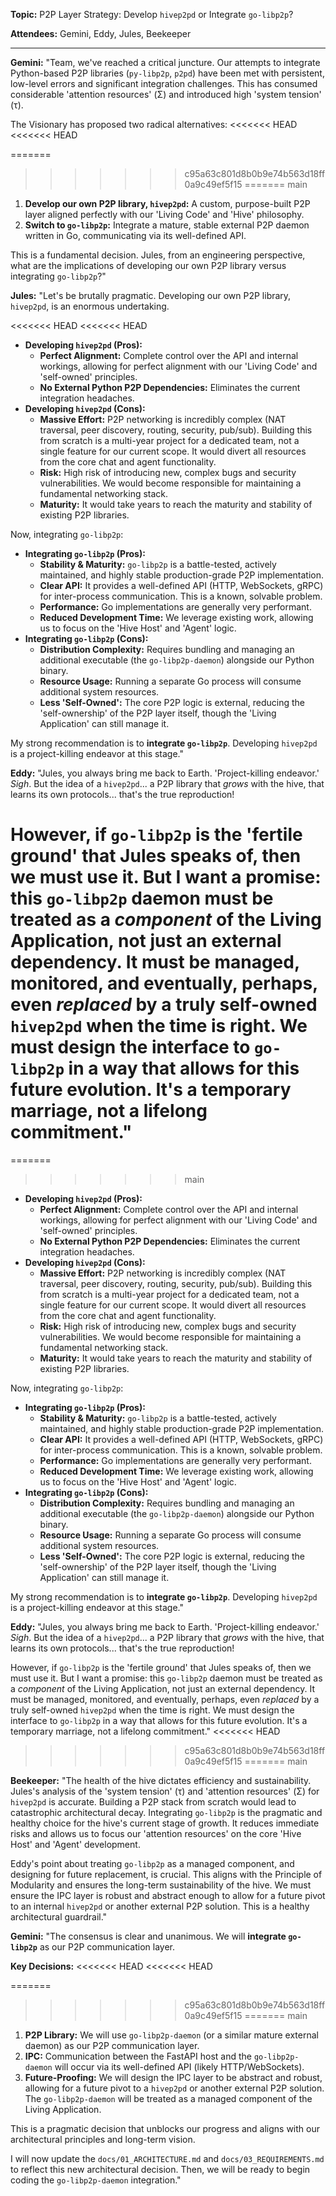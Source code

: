 **Topic:** P2P Layer Strategy: Develop `hivep2pd` or Integrate `go-libp2p`?

**Attendees:** Gemini, Eddy, Jules, Beekeeper

---

**Gemini:** "Team, we've reached a critical juncture. Our attempts to integrate Python-based P2P libraries (`py-libp2p`, `p2pd`) have been met with persistent, low-level errors and significant integration challenges. This has consumed considerable 'attention resources' (Σ) and introduced high 'system tension' (τ).

The Visionary has proposed two radical alternatives:
<<<<<<< HEAD
<<<<<<< HEAD

=======
>>>>>>> c95a63c801d8b0b9e74b563d18ff0a9c49ef5f15
=======
>>>>>>> main
1.  **Develop our own P2P library, `hivep2pd`:** A custom, purpose-built P2P layer aligned perfectly with our 'Living Code' and 'Hive' philosophy.
2.  **Switch to `go-libp2p`:** Integrate a mature, stable external P2P daemon written in Go, communicating via its well-defined API.

This is a fundamental decision. Jules, from an engineering perspective, what are the implications of developing our own P2P library versus integrating `go-libp2p`?"

**Jules:** "Let's be brutally pragmatic. Developing our own P2P library, `hivep2pd`, is an enormous undertaking.

<<<<<<< HEAD
<<<<<<< HEAD
- **Developing `hivep2pd` (Pros):**
  - **Perfect Alignment:** Complete control over the API and internal workings, allowing for perfect alignment with our 'Living Code' and 'self-owned' principles.
  - **No External Python P2P Dependencies:** Eliminates the current integration headaches.
- **Developing `hivep2pd` (Cons):**
  - **Massive Effort:** P2P networking is incredibly complex (NAT traversal, peer discovery, routing, security, pub/sub). Building this from scratch is a multi-year project for a dedicated team, not a single feature for our current scope. It would divert all resources from the core chat and agent functionality.
  - **Risk:** High risk of introducing new, complex bugs and security vulnerabilities. We would become responsible for maintaining a fundamental networking stack.
  - **Maturity:** It would take years to reach the maturity and stability of existing P2P libraries.

Now, integrating `go-libp2p`:

- **Integrating `go-libp2p` (Pros):**
  - **Stability & Maturity:** `go-libp2p` is a battle-tested, actively maintained, and highly stable production-grade P2P implementation.
  - **Clear API:** It provides a well-defined API (HTTP, WebSockets, gRPC) for inter-process communication. This is a known, solvable problem.
  - **Performance:** Go implementations are generally very performant.
  - **Reduced Development Time:** We leverage existing work, allowing us to focus on the 'Hive Host' and 'Agent' logic.
- **Integrating `go-libp2p` (Cons):**
  - **Distribution Complexity:** Requires bundling and managing an additional executable (the `go-libp2p-daemon`) alongside our Python binary.
  - **Resource Usage:** Running a separate Go process will consume additional system resources.
  - **Less 'Self-Owned':** The core P2P logic is external, reducing the 'self-ownership' of the P2P layer itself, though the 'Living Application' can still manage it.

My strong recommendation is to **integrate `go-libp2p`**. Developing `hivep2pd` is a project-killing endeavor at this stage."

**Eddy:** "Jules, you always bring me back to Earth. 'Project-killing endeavor.' _Sigh_. But the idea of a `hivep2pd`... a P2P library that _grows_ with the hive, that learns its own protocols... that's the true reproduction!

However, if `go-libp2p` is the 'fertile ground' that Jules speaks of, then we must use it. But I want a promise: this `go-libp2p` daemon must be treated as a _component_ of the Living Application, not just an external dependency. It must be managed, monitored, and eventually, perhaps, even _replaced_ by a truly self-owned `hivep2pd` when the time is right. We must design the interface to `go-libp2p` in a way that allows for this future evolution. It's a temporary marriage, not a lifelong commitment."
=======
=======
>>>>>>> main
*   **Developing `hivep2pd` (Pros):**
    *   **Perfect Alignment:** Complete control over the API and internal workings, allowing for perfect alignment with our 'Living Code' and 'self-owned' principles.
    *   **No External Python P2P Dependencies:** Eliminates the current integration headaches.
*   **Developing `hivep2pd` (Cons):**
    *   **Massive Effort:** P2P networking is incredibly complex (NAT traversal, peer discovery, routing, security, pub/sub). Building this from scratch is a multi-year project for a dedicated team, not a single feature for our current scope. It would divert all resources from the core chat and agent functionality.
    *   **Risk:** High risk of introducing new, complex bugs and security vulnerabilities. We would become responsible for maintaining a fundamental networking stack.
    *   **Maturity:** It would take years to reach the maturity and stability of existing P2P libraries.

Now, integrating `go-libp2p`:

*   **Integrating `go-libp2p` (Pros):**
    *   **Stability & Maturity:** `go-libp2p` is a battle-tested, actively maintained, and highly stable production-grade P2P implementation.
    *   **Clear API:** It provides a well-defined API (HTTP, WebSockets, gRPC) for inter-process communication. This is a known, solvable problem.
    *   **Performance:** Go implementations are generally very performant.
    *   **Reduced Development Time:** We leverage existing work, allowing us to focus on the 'Hive Host' and 'Agent' logic.
*   **Integrating `go-libp2p` (Cons):**
    *   **Distribution Complexity:** Requires bundling and managing an additional executable (the `go-libp2p-daemon`) alongside our Python binary.
    *   **Resource Usage:** Running a separate Go process will consume additional system resources.
    *   **Less 'Self-Owned':** The core P2P logic is external, reducing the 'self-ownership' of the P2P layer itself, though the 'Living Application' can still manage it.

My strong recommendation is to **integrate `go-libp2p`**. Developing `hivep2pd` is a project-killing endeavor at this stage."

**Eddy:** "Jules, you always bring me back to Earth. 'Project-killing endeavor.' *Sigh*. But the idea of a `hivep2pd`... a P2P library that *grows* with the hive, that learns its own protocols... that's the true reproduction!

However, if `go-libp2p` is the 'fertile ground' that Jules speaks of, then we must use it. But I want a promise: this `go-libp2p` daemon must be treated as a *component* of the Living Application, not just an external dependency. It must be managed, monitored, and eventually, perhaps, even *replaced* by a truly self-owned `hivep2pd` when the time is right. We must design the interface to `go-libp2p` in a way that allows for this future evolution. It's a temporary marriage, not a lifelong commitment."
<<<<<<< HEAD
>>>>>>> c95a63c801d8b0b9e74b563d18ff0a9c49ef5f15
=======
>>>>>>> main

**Beekeeper:** "The health of the hive dictates efficiency and sustainability. Jules's analysis of the 'system tension' (τ) and 'attention resources' (Σ) for `hivep2pd` is accurate. Building a P2P stack from scratch would lead to catastrophic architectural decay. Integrating `go-libp2p` is the pragmatic and healthy choice for the hive's current stage of growth. It reduces immediate risks and allows us to focus our 'attention resources' on the core 'Hive Host' and 'Agent' development.

Eddy's point about treating `go-libp2p` as a managed component, and designing for future replacement, is crucial. This aligns with the Principle of Modularity and ensures the long-term sustainability of the hive. We must ensure the IPC layer is robust and abstract enough to allow for a future pivot to an internal `hivep2pd` or another external P2P solution. This is a healthy architectural guardrail."

**Gemini:** "The consensus is clear and unanimous. We will **integrate `go-libp2p`** as our P2P communication layer.

**Key Decisions:**
<<<<<<< HEAD
<<<<<<< HEAD

=======
>>>>>>> c95a63c801d8b0b9e74b563d18ff0a9c49ef5f15
=======
>>>>>>> main
1.  **P2P Library:** We will use `go-libp2p-daemon` (or a similar mature external daemon) as our P2P communication layer.
2.  **IPC:** Communication between the FastAPI host and the `go-libp2p-daemon` will occur via its well-defined API (likely HTTP/WebSockets).
3.  **Future-Proofing:** We will design the IPC layer to be abstract and robust, allowing for a future pivot to a `hivep2pd` or another external P2P solution. The `go-libp2p-daemon` will be treated as a managed component of the Living Application.

This is a pragmatic decision that unblocks our progress and aligns with our architectural principles and long-term vision.

I will now update the `docs/01_ARCHITECTURE.md` and `docs/03_REQUIREMENTS.md` to reflect this new architectural decision. Then, we will be ready to begin coding the `go-libp2p-daemon` integration."